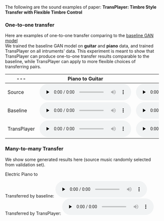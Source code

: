 The following are the sound examples of paper: **TransPlayer: Timbre Style Transfer with Flexible Timbre Control**

### One-to-one transfer
Here are examples of one-to-one transfer comparing to the [baseline GAN model](https://ojs.aaai.org/index.php/AAAI/article/view/3897)  
We trained the baseline GAN model on **guitar** and **piano** data, and trained TransPlayer on all intruments' data. 
This experiment is meant to show that TransPlayer can produce one-to-one transfer results comparable to the baseline, while TransPlayer can apply to more flexible choices of transferring pairs.

--- | Piano to Guitar     | Guitar to Piano
---- | -------- | -----
Source| <audio src="p2g_src.wav" preload="none" controls > </audio> | <audio src="g2p_src.wav" preload="none" controls > </audio>
Baseline| <audio src="p2g_bl.wav" preload="none" controls > </audio> | <audio src="g2p_bl.wav" preload="none" controls > </audio>
TransPlayer| <audio src="p2g_tp.wav" preload="none" controls > </audio> | <audio src="g2p_tp.wav" preload="none" controls > </audio>

### Many-to-many Transfer
We show some generated results here (source music randomly selected from validation set).

Electric Piano to 




Transferred by baseline:
<audio src="p2g_bl.wav" preload="none" controls > </audio>
Transferred by TransPlayer:
<audio src="p2g_tp.wav" preload="none" controls > </audio>
